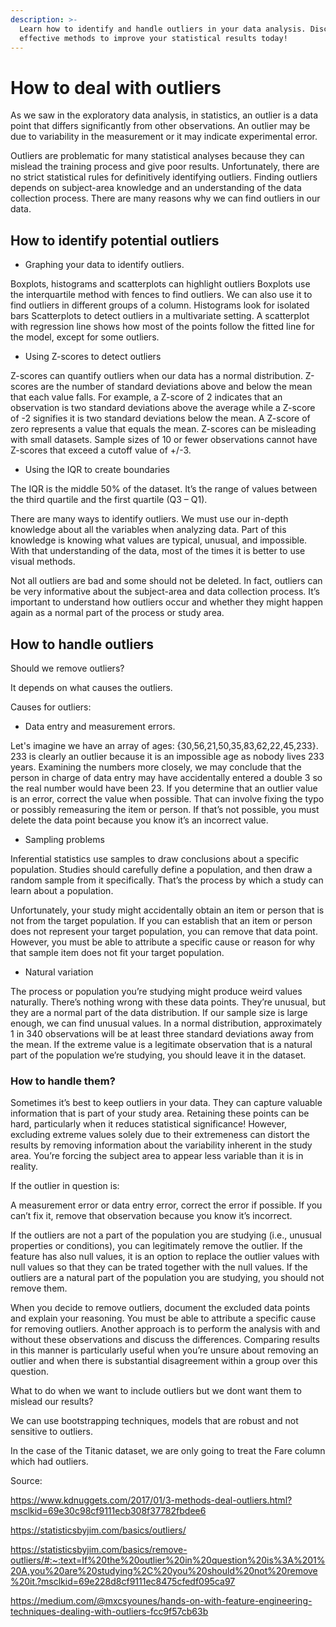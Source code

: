 ```yaml
---
description: >-
  Learn how to identify and handle outliers in your data analysis. Discover
  effective methods to improve your statistical results today!
---
```

# How to deal with outliers

As we saw in the exploratory data analysis, in statistics, an outlier is a data point that differs significantly from other observations. An outlier may be due to variability in the measurement or it may indicate experimental error. 

Outliers are problematic for many statistical analyses because they can mislead the training process and give poor results. Unfortunately, there are no strict statistical rules for definitively identifying outliers. Finding outliers depends on subject-area knowledge and an understanding of the data collection process. There are many reasons why we can find outliers in our data.

## How to identify potential outliers

- Graphing your data to identify outliers.

Boxplots, histograms and scatterplots can highlight outliers
Boxplots use the interquartile method with fences to find outliers. We can also use it to find outliers in different groups of a column.
Histograms look for isolated bars
Scatterplots to detect outliers in a multivariate setting. A scatterplot with regression line shows how most of the points follow the fitted line for the model, except for some outliers.

- Using Z-scores to detect outliers

Z-scores can quantify outliers when our data has a normal distribution. Z-scores are the number of standard deviations above and below the mean that each value falls. For example, a Z-score of 2 indicates that an observation is two standard deviations above the average while a Z-score of -2 signifies it is two standard deviations below the mean. A Z-score of zero represents a value that equals the mean.
Z-scores can be misleading with small datasets. Sample sizes of 10 or fewer observations cannot have Z-scores that exceed a cutoff value of +/-3.

- Using the IQR to create boundaries

The IQR is the middle 50% of the dataset. It’s the range of values between the third quartile and the first quartile (Q3 – Q1). 

There are many ways to identify outliers. We must use our in-depth knowledge about all the variables when analyzing data. Part of this knowledge is knowing what values are typical, unusual, and impossible. With that understanding of the data, most of the times it is better to use visual methods.

Not all outliers are bad and some should not be deleted. In fact, outliers can be very informative about the subject-area and data collection process. It’s important to understand how outliers occur and whether they might happen again as a normal part of the process or study area.

## How to handle outliers

Should we remove outliers?

It depends on what causes the outliers.

Causes for outliers:

- Data entry and measurement errors.

Let's imagine we have an array of ages: {30,56,21,50,35,83,62,22,45,233}. 233 is clearly an outlier because it is an impossible age as nobody lives 233 years. Examining the numbers more closely, we may conclude that the person in charge of data entry may have accidentally entered a double 3 so the real number would have been 23. If you determine that an outlier value is an error, correct the value when possible. That can involve fixing the typo or possibly remeasuring the item or person. If that’s not possible, you must delete the data point because you know it’s an incorrect value.

- Sampling problems

Inferential statistics use samples to draw conclusions about a specific population. Studies should carefully define a population, and then draw a random sample from it specifically. That’s the process by which a study can learn about a population.

Unfortunately, your study might accidentally obtain an item or person that is not from the target population. If you can establish that an item or person does not represent your target population, you can remove that data point. However, you must be able to attribute a specific cause or reason for why that sample item does not fit your target population.

- Natural variation

The process or population you’re studying might produce weird values naturally. There’s nothing wrong with these data points. They’re unusual, but they are a normal part of the data distribution. If our sample size is large enough, we can find unusual values. In a normal distribution, approximately 1 in 340 observations will be at least three standard deviations away from the mean. If the extreme value is a legitimate observation that is a natural part of the population we’re studying, you should leave it in the dataset.

### How to handle them?

Sometimes it’s best to keep outliers in your data. They can capture valuable information that is part of your study area. Retaining these points can be hard, particularly when it reduces statistical significance! However, excluding extreme values solely due to their extremeness can distort the results by removing information about the variability inherent in the study area. You’re forcing the subject area to appear less variable than it is in reality.

If the outlier in question is:

A measurement error or data entry error, correct the error if possible. If you can’t fix it, remove that observation because you know it’s incorrect. 

If the outliers are not a part of the population you are studying (i.e., unusual properties or conditions), you can legitimately remove the outlier. If the feature has also null values, it is an option to replace the outlier values with null values so that they can be trated together with the null values.
If the outliers are a natural part of the population you are studying, you should not remove them.

When you decide to remove outliers, document the excluded data points and explain your reasoning. You must be able to attribute a specific cause for removing outliers. Another approach is to perform the analysis with and without these observations and discuss the differences. Comparing results in this manner is particularly useful when you’re unsure about removing an outlier and when there is substantial disagreement within a group over this question.

What to do when we want to include outliers but we dont want them to mislead our results?

We can use bootstrapping techniques, models that are robust and not sensitive to outliers.

In the case of the Titanic dataset, we are only going to treat the Fare column which had outliers. 

Source:

https://www.kdnuggets.com/2017/01/3-methods-deal-outliers.html?msclkid=69e30c98cf9111ecb308f37782fbdee6

https://statisticsbyjim.com/basics/outliers/

https://statisticsbyjim.com/basics/remove-outliers/#:~:text=If%20the%20outlier%20in%20question%20is%3A%201%20A,you%20are%20studying%2C%20you%20should%20not%20remove%20it.?msclkid=69e228d8cf9111ec8475cfedf095ca97

https://medium.com/@mxcsyounes/hands-on-with-feature-engineering-techniques-dealing-with-outliers-fcc9f57cb63b
